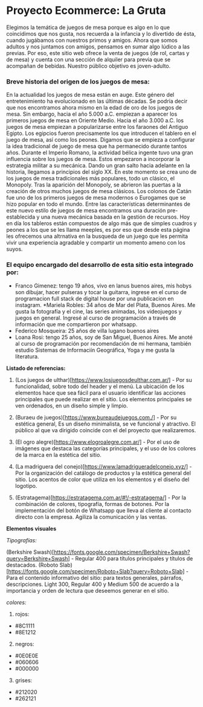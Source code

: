# Proyecto Ecommerce: La Gruta 

Elegimos la temática de juegos de mesa porque es algo en lo que coincidimos que nos gusta, nos recuerda a la infancia y lo divertido de ésta, cuando jugábamos con nuestros primos y amigos. Ahora que somos adultos y nos juntamos con amigos, pensamos en sumar algo lúdico a las previas.
Por eso, este sitio web ofrece la venta de juegos (de rol, cartas y de mesa) y cuenta con una sección de alquiler para previa que se acompañan de bebidas. Nuestro público objetivo es joven-adulto.

### Breve historia del origen de los juegos de mesa: 

En la actualidad los juegos de mesa están en auge. Este género del entretenimiento ha evolucionado en las últimas décadas. Se podría decir que nos encontramos ahora mismo en la edad de oro de los juegos de mesa.
Sin embargo, hacia el año 5.000 a.C. empiezan a aparecer los primeros juegos de mesa en Oriente Medio.
Hacia el año 3.000 a.C. los juegos de mesa empiezan a popularizarse entre los faraones del Antiguo Egipto.
Los egipcios fueron precisamente los que introducen el tablero en el juego de mesa, así como los peones. Digamos que se empieza a configurar la idea tradicional de juego de mesa que ha permanecido durante tantos años.
Durante el Imperio Romano, la actividad bélica ingente tuvo una gran influencia sobre los juegos de mesa. Estos empezaron a incorporar la estrategia militar a su mecánica.
Dando un gran salto hacia adelante en la historia, llegamos a principios del siglo XX. En este momento se crea  uno de los juegos de mesa tradicionales más populares, todo un clásico, el Monopoly.
Tras la aparición del Monopoly, se abrieron las puertas a la creación de otros muchos juegos de mesa clásicos.
Los colonos de Catán fue uno de los primeros juegos de mesa modernos o Eurogames que se hizo popular en todo el mundo. 
Entre las características determinantes de este nuevo estilo de juegos de mesa encontramos una duración pre-establecida y una nueva mecánica basada en la gestión de recursos.
Hoy en día los tableros están compuestos de algo más que de simples cuadros y peones a los que se les llama meeples, es por eso que desde esta página les ofrecemos una altrnativa en la busqueda de un juego que les permita vivir una experiencia agradable y compartir un momento ameno con los suyos.


### El equipo encargado del desarrollo de esta sitio esta integrado por:

* Franco Gimenez: tengo 19 años, vivo en lanus buenos aires, mis hobys son dibujar, hacer pulseras y tocar la guitarra, ingrese en el curso de programacion full stack de digital house por una publicacion en instagram.
*Mariela Robles: 34 años de Mar del Plata, Buenos Aires. Me gusta la fotografía y el cine, las series animadas, los videojuegos y juegos en general. Ingresé al curso de programación a través de información que me compartieron por whatsapp.
* Federico Mosqueira: 25 años de villa lugano buenos aires 
* Loana Rosi: tengo 25 años, soy de San Miguel, Buenos Aires. Me anoté al curso de programación por recomendación de mi hermana, también estudio Sistemas de Informaciín Geográfica, Yoga y me gusta la literatura.


**Listado de referencias:**

1. (Los juegos de ulthar)[https://www.losjuegosdeulthar.com.ar/] - 
Por su funcionalidad, sobre todo del header y el menú. La ubicación de los elementos hace que sea fácil para el usuario identificar las acciones principales que puede realizar en el sitio. Los elementos principales se ven ordenados, en un diseño simple y limpio.

2. (Buraeu de juegos)[https://www.bureaudejuegos.com./] - 
Por su estética general, Es un diseño minimalista, se ve funcional y atractivo.
El público al que va dirigido coincide con el del proyecto que realizaremos.

3. (El ogro alegre)[https://www.elogroalegre.com.ar/] -
Por el uso de imágenes que destaca las categorías principales, y el uso de los colores de la marca en la estética del sitio. 

4. (La madriguera del conejo)[https://www.lamadrigueradelconejo.xyz/] -
Por la organización del catálogo de productos y la estética general del sitio. Los acentos de color que utiliza en los elementos y el diseño del logotipo. 

5. (Estratagema)[https://estratagema.com.ar/#!/-estratagema/] -
Por la combinación de colores, tipografía, formas de botones.
Por la implementación del botón de Whatsapp que lleva al cliente al contacto directo con la empresa. Agiliza la comunicación y las ventas.

**Elementos visuales**

*Tipografías:*

(Berkshire Swash)[https://fonts.google.com/specimen/Berkshire+Swash?query=Berkshire+Swash] - 
Regular 400 para títulos principales y títulos de destacados.
(Roboto Slab)[https://fonts.google.com/specimen/Roboto+Slab?query=Roboto+Slab] - 
Para el contenido informativo del sitio: para textos generales, párrafos, descripciones. Light 300, Regular 400 y Medium 500 de acuerdo a la importancia y orden de lectura que deseemos generar en el sitio.

*colores:*

1. rojos:
 * #8C1111
 * #8E1212

2. negros:
 * #0E0E0E
 * #060606 
 * #000000 

3. grises:
 * #212020
 * #262121


